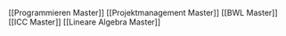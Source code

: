 [[Programmieren Master]]
[[Projektmanagement Master]]
[[BWL Master]]
[[ICC Master]]
[[Lineare Algebra Master]]
